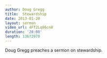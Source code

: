 ```yaml
--- 
author: Doug Gregg 
title:  Stewardship
date: 2013-01-20 
layout: sermon 
video_url: 4Ff2Lq86cn8
duration: '28:08'
length: 13672970
---
```


Doug Gregg preaches a sermon on stewardship.
